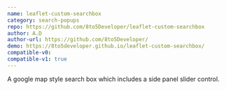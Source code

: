 ```yaml
---
name: leaflet-custom-searchbox
category: search-popups
repo: https://github.com/8to5Developer/leaflet-custom-searchbox
author: A.D
author-url: https://github.com/8to5Developer/
demo: https://8to5developer.github.io/leaflet-custom-searchbox/
compatible-v0:
compatible-v1: true
---
```


A google map style search box which includes a side panel slider control.
